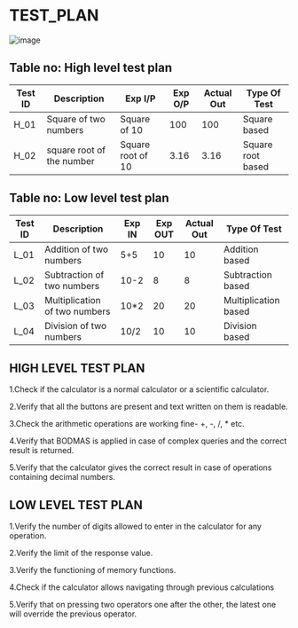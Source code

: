 # TEST_PLAN

![image](https://user-images.githubusercontent.com/80145154/142767678-dce96330-3b8d-4213-9183-507cae766bbf.png)
## Table no: High level test plan

| **Test ID** | **Description**                                              | **Exp I/P**  | **Exp O/P** | **Actual Out** |**Type Of Test**    |    
|-------------|--------------------------------------------------------------|--------------|-------------|----------------|--------------------|
|  H_01     |Square  of two numbers                                         |Square of 10  |    100      |       100      |Square  based       |
|  H_02      |square root of the number                                   | Square root of 10|   3.16     |       3.16     |Square root based   |

## Table no: Low level test plan

| **Test ID** | **Description**                                              | **Exp IN** | **Exp OUT** | **Actual Out** |**Type Of Test**  |    
|-------------|--------------------------------------------------------------|------------|-------------|----------------|------------------|
|  L_01       | Addition of two numbers                                      |    5+5       |   10        |       10       | Addition based     |
|  L_02       |Subtraction of two numbers                                    |    10-2      |    8        |       8        |Subtraction based   |
|  L_03       |Multiplication of two numbers                                 |    10*2      |    20       |       20       |Multiplication based|
|  L_04       |Division of two numbers                                       |    10/2      |    10       |       10       | Division based     |




## HIGH LEVEL TEST PLAN

1.Check if the calculator is a normal calculator or a scientific calculator.

2.Verify that all the buttons are present and text written on them is readable.

3.Check the arithmetic operations are working fine- +, -, /, * etc.

4.Verify that BODMAS is applied in case of complex queries and the correct result is returned.

5.Verify that the calculator gives the correct result in case of operations containing decimal numbers.



## LOW LEVEL TEST PLAN

1.Verify the number of digits allowed to enter in the calculator for any operation.

2.Verify the limit of the response value.

3.Verify the functioning of memory functions.

4.Check if the calculator allows navigating through previous calculations

5.Verify that on pressing two operators one after the other, the latest one will override the previous operator.
